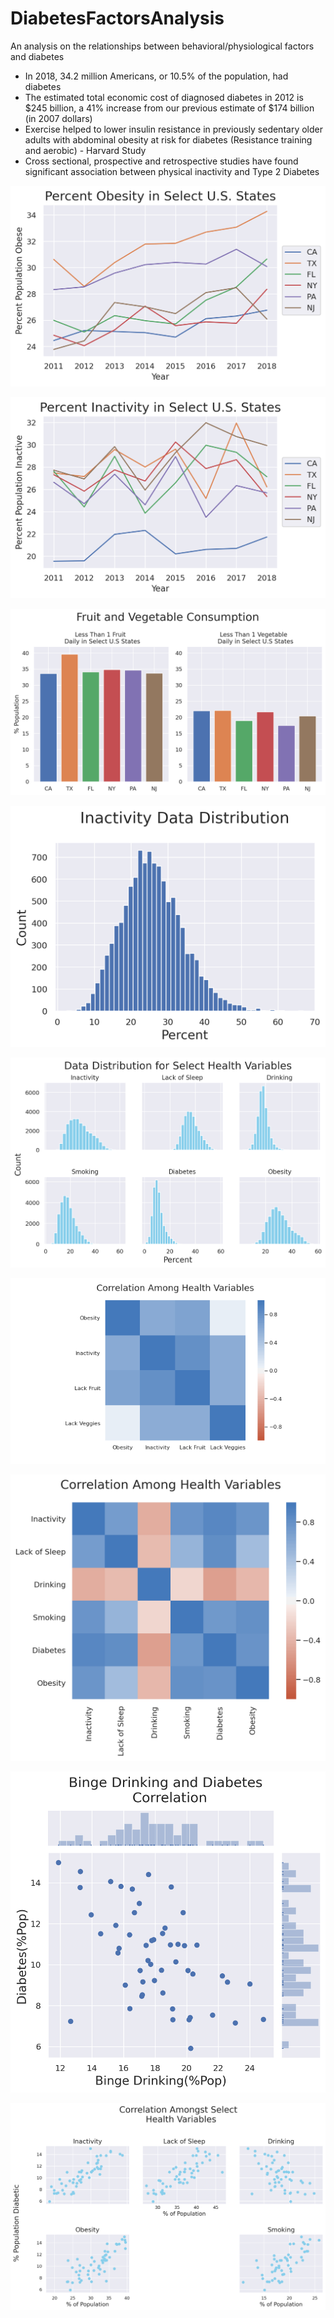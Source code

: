 # DiabetesFactorsAnalysis
An analysis on the relationships between behavioral/physiological factors and diabetes

* In 2018, 34.2 million Americans, or 10.5% of the population, had diabetes
* The estimated total economic cost of diagnosed diabetes in 2012 is $245 billion, a 41% increase from our previous estimate of $174 billion (in 2007 dollars)
* Exercise helped to lower insulin resistance in previously sedentary older adults with abdominal obesity at risk for diabetes (Resistance training and aerobic) - Harvard Study
* Cross sectional, prospective and retrospective studies have found significant association between physical inactivity and Type 2 Diabetes


![Percent Obese USA](/img/PercentObeseUSA.png)


![Percent Inactive USA](/img/PercentInactiveUSA.png)


![Percent FrtVeg USA](/img/PercentFrtVegUSA.png)


![Inactive Data Distr](/img/InactiveDataDistr.png)


![Total Data Distr](/img/TotalDataDistr.png)


![Corr Health Var 01](/img/CorrHealthVar01.png)


![Corr Hlth Var 02](/img/CorrHlthVar02.png)


![Drinking Diabetes Joint](/img/DrinkingDiabetesJoint.png)


![Total Correlation 01](/img/TotalCorrelation01.png)
